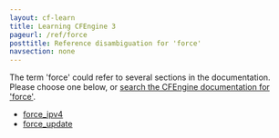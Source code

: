 ```yaml
---
layout: cf-learn
title: Learning CFEngine 3
pageurl: /ref/force
posttitle: Reference disambiguation for 'force'
navsection: none
---
```


The term 'force' could refer to several sections in the documentation. Please choose one below, or
[search the CFEngine documentation for 'force'](http://docs.cfengine.com/latest/search.html?q=force).

- [force_ipv4](http://docs.cfengine.com/latest/reference-promise-types-files.html#force_ipv4)
- [force_update](http://docs.cfengine.com/latest/reference-promise-types-files.html#force_update)
